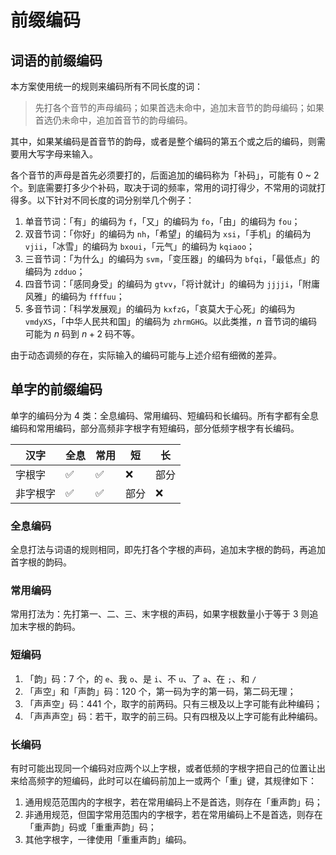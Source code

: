 # 前缀编码

## 词语的前缀编码

本方案使用统一的规则来编码所有不同长度的词：

> 先打各个音节的声母编码；如果首选未命中，追加末音节的韵母编码；如果首选仍未命中，追加首音节的韵母编码。

其中，如果某编码是首音节的韵母，或者是整个编码的第五个或之后的编码，则需要用大写字母来输入。

各个音节的声母是首先必须要打的，后面追加的编码称为「补码」，可能有 0 ~ 2 个。到底需要打多少个补码，取决于词的频率，常用的词打得少，不常用的词就打得多。以下针对不同长度的词分别举几个例子：

1. 单音节词：「有」的编码为 `f`，「又」的编码为 `fo`，「由」的编码为 `fou`；
2. 双音节词：「你好」的编码为 `nh`，「希望」的编码为 `xsi`，「手机」的编码为 `vjii`，「冰雪」的编码为 `bxoui`，「元气」的编码为 `kqiaoo`；
3. 三音节词：「为什么」的编码为 `svm`，「变压器」的编码为 `bfqi`，「最低点」的编码为 `zdduo`；
4. 四音节词：「感同身受」的编码为 `gtvv`，「将计就计」的编码为 `jjjji`，「附庸风雅」的编码为 `ffffuu`；
5. 多音节词：「科学发展观」的编码为 `kxfzG`，「哀莫大于心死」的编码为 `vmdyXS`，「中华人民共和国」的编码为 `zhrmGHG`。以此类推，$n$ 音节词的编码可能为 $n$ 码到 $n+2$ 码不等。

由于动态调频的存在，实际输入的编码可能与上述介绍有细微的差异。

## 单字的前缀编码

单字的编码分为 4 类：全息编码、常用编码、短编码和长编码。所有字都有全息编码和常用编码，部分高频非字根字有短编码，部分低频字根字有长编码。

| 汉字     | 全息 | 常用 | 短   | 长   |
| -------- | ---- | ---- | ---- | ---- |
| 字根字   | ✅   | ✅   | ❌   | 部分 |
| 非字根字 | ✅   | ✅   | 部分 | ❌   |

### 全息编码

全息打法与词语的规则相同，即先打各个字根的声码，追加末字根的韵码，再追加首字根的韵码。

### 常用编码

常用打法为：先打第一、二、三、末字根的声码，如果字根数量小于等于 3 则追加末字根的韵码。

### 短编码

1. 「韵」码：7 个，的 `e`、我 `o`、是 `i`、不 `u`、了 `a`、在 `;`、和 `/`
2. 「声空」和「声韵」码：120 个，第一码为字的第一码，第二码无理；
3. 「声声空」码：441 个，取字的前两码。只有三根及以上字可能有此种编码；
4. 「声声声空」码：若干，取字的前三码。只有四根及以上字可能有此种编码。

### 长编码

有时可能出现同一个编码对应两个以上字根，或者低频的字根字把自己的位置让出来给高频字的短编码，此时可以在编码前加上一或两个「重」键，其规律如下：

1. 通用规范范围内的字根字，若在常用编码上不是首选，则存在「重声韵」码；
2. 非通用规范，但国字常用范围内的字根字，若在常用编码上不是首选，则存在「重声韵」码或「重重声韵」码；
3. 其他字根字，一律使用「重重声韵」编码。
